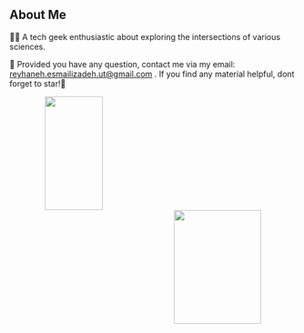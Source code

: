 ## About Me
👩‍💻 A tech geek enthusiastic about exploring the intersections of various sciences.

📩 Provided you have any question, contact me via my email: reyhaneh.esmailizadeh.ut@gmail.com
. If you find any material helpful, dont forget to star!🌟
<div align="center">
<!--   <img width="33%" align="right" height="200" src="https://github-readme-stats.vercel.app/api?username=Reyhaneesmailizadeh&show_icons=true&theme=vision-friendly-dark"> -->
  <img width="45%" align="left" height="200" src="https://github-readme-stats.vercel.app/api/top-langs/?username=Reyhaneesmailizadeh&size_weight=0.0005&count_weight=0.3&layout=compact&theme=vision-friendly-dark">
  <img width="55%"  align = "right" height="200" src="https://github-readme-streak-stats.herokuapp.com/?user=Reyhaneesmailizadeh&count_private=true&theme=vision-friendly-dark">
</div>



<!--
**Reyhaneesmailizadeh/Reyhaneesmailizadeh** is a ✨ _special_ ✨ repository because its `README.md` (this file) appears on your GitHub profile.

Here are some ideas to get you started:

- 🔭 I’m currently working on ...
- 🌱 I’m currently learning ...
- 👯 I’m looking to collaborate on ...
- 🤔 I’m looking for help with ...
- 💬 Ask me about ...
- 📫 How to reach me: ...
- 😄 Pronouns: ...
- ⚡ Fun fact: ...
-->
